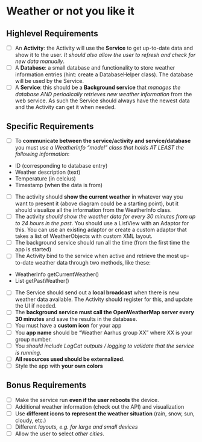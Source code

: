 # Weather or not you like it

## Highlevel Requirements

- [ ] An **Activity**: the Activity will use the **Service** to get up-to-date data and show it to the user. *It should also allow the user to refresh and check for new data manually*.
- [ ] A **Database**: a small database and functionality to store weather information entries (hint: create a DatabaseHelper class). The database will be used by the Service.
- [ ] A **Service**: this should be a **Background service** that *manages the database AND periodically retrieves new weather information* from the web service. As such the Service should always have the newest data and the Activity can get it when needed.

## Specific Requirements

- [ ] To **communicate between the service/activity and service/database** you must *use a WeatherInfo “model” class that holds AT LEAST the following information*:  
- ID (corresponding to database entry)  
- Weather description (text)  
- Temperature (in celcius)  
- Timestamp (when the data is from)    
- [ ] The activity should **show the current weather** in whatever way you want to present it (above diagram could be a starting point), but it should visualize all the information from the WeatherInfo class.
- [ ] The activity *should show the weather data for every 30 minutes from up to 24 hours in the past*. You should use a ListView with an Adaptor for this. You can use an existing adaptor or create a custom adaptor that takes a list of WeatherObjects with custom XML layout.
- [ ] The background service should run all the time (from the first time the app is started)
- [ ] The Activity bind to the service when active and retrieve the most up-to-date weather data through two methods, like these:  
- WeatherInfo getCurrentWeather()
- List<WeatherInfo> getPastWeather()  
- [ ] The Service should send out a **local broadcast** when there is new weather data available. The Activity should register for this, and update the UI if needed.
- [ ] The **background service must call the OpenWeatherMap server every 30 minutes** and save the results in the database.
- [ ] You must have a **custom icon** for your app
- [ ] You **app name** should be “Weather Aarhus group XX” where XX is your group number.
- [ ] You *should include LogCat outputs / logging to validate that the service is running*.
- [ ] **All resources used should be externalized**.
- [ ] Style the app with **your own colors**

## Bonus Requirements

- [ ] Make the service run **even if the user reboots** the device.
- [ ] Additional weather information (check out the API) and visualization
- [ ] Use **different icons to represent the weather situation** (rain, snow, sun, cloudy, etc.)
- [ ] Different *layouts, e.g. for large and small devices*
- [ ] Allow the user to select *other cities*.